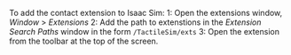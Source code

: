 To add the contact extension to Isaac Sim:
  1: Open the extensions window, *Window* > *Extensions*
  2: Add the path to extenstions in the *Extension Search Paths* window in the form `/TactileSim/exts`
  3: Open the extension from the toolbar at the top of the screen.
